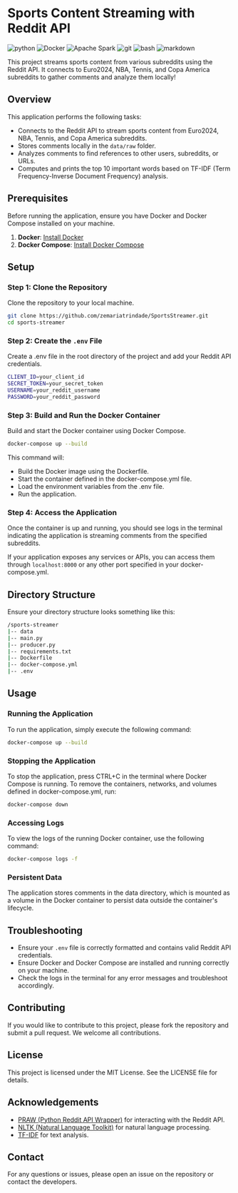 # Sports Content Streaming with Reddit API

![python](https://img.shields.io/badge/Python-3776AB?style=for-the-badge&logo=python&logoColor=white)
![Docker](https://img.shields.io/badge/Docker-2496ED?style=for-the-badge&logo=docker&logoColor=white)
![Apache Spark](https://img.shields.io/badge/Apache%20Spark-E25A1C?style=for-the-badge&logo=Apache%20Spark&logoColor=white)
![git](https://img.shields.io/badge/GIT-E44C30?style=for-the-badge&logo=git&logoColor=white)
![bash](https://img.shields.io/badge/bash-4EAA25?style=for-the-badge&logo=gnu%20bash&logoColor=white)
![markdown](https://img.shields.io/badge/Markdown-000000?style=for-the-badge&logo=markdown&logoColor=white)

This project streams sports content from various subreddits using the Reddit API. It connects to Euro2024, NBA, Tennis, and Copa America subreddits to gather comments and analyze them locally!

## Overview

This application performs the following tasks:
- Connects to the Reddit API to stream sports content from Euro2024, NBA, Tennis, and Copa America subreddits.
- Stores comments locally in the `data/raw` folder.
- Analyzes comments to find references to other users, subreddits, or URLs.
- Computes and prints the top 10 important words based on TF-IDF (Term Frequency-Inverse Document Frequency) analysis.

## Prerequisites

Before running the application, ensure you have Docker and Docker Compose installed on your machine.

1. **Docker**: [Install Docker](https://docs.docker.com/get-docker/)
2. **Docker Compose**: [Install Docker Compose](https://docs.docker.com/compose/install/)

## Setup

### Step 1: Clone the Repository

Clone the repository to your local machine.

```bash
git clone https://github.com/zemariatrindade/SportsStreamer.git
cd sports-streamer
```

### Step 2: Create the `.env` File

Create a .env file in the root directory of the project and add your Reddit API credentials.

```bash
CLIENT_ID=your_client_id
SECRET_TOKEN=your_secret_token
USERNAME=your_reddit_username
PASSWORD=your_reddit_password
```

### Step 3: Build and Run the Docker Container

Build and start the Docker container using Docker Compose.

```bash
docker-compose up --build
```

This command will:

- Build the Docker image using the Dockerfile.
- Start the container defined in the docker-compose.yml file.
- Load the environment variables from the .env file.
- Run the application.

### Step 4: Access the Application

Once the container is up and running, you should see logs in the terminal indicating the application is streaming comments from the specified subreddits.

If your application exposes any services or APIs, you can access them through `localhost:8000` or any other port specified in your docker-compose.yml.

## Directory Structure

Ensure your directory structure looks something like this:

```bash
/sports-streamer
|-- data
|-- main.py
|-- producer.py
|-- requirements.txt
|-- Dockerfile
|-- docker-compose.yml
|-- .env
```

## Usage

### Running the Application

To run the application, simply execute the following command:

```bash
docker-compose up --build
```

### Stopping the Application

To stop the application, press CTRL+C in the terminal where Docker Compose is running. To remove the containers, networks, and volumes defined in docker-compose.yml, run:

```bash
docker-compose down
```

### Accessing Logs

To view the logs of the running Docker container, use the following command:

```bash
docker-compose logs -f
```

### Persistent Data

The application stores comments in the data directory, which is mounted as a volume in the Docker container to persist data outside the container's lifecycle.

## Troubleshooting

- Ensure your `.env` file is correctly formatted and contains valid Reddit API credentials.
- Ensure Docker and Docker Compose are installed and running correctly on your machine.
- Check the logs in the terminal for any error messages and troubleshoot accordingly.

## Contributing

If you would like to contribute to this project, please fork the repository and submit a pull request. We welcome all contributions.

## License

This project is licensed under the MIT License. See the LICENSE file for details.

## Acknowledgements

- [PRAW (Python Reddit API Wrapper)](https://praw.readthedocs.io/en/latest/) for interacting with the Reddit API.
- [NLTK (Natural Language Toolkit)](https://www.nltk.org/) for natural language processing.
- [TF-IDF](https://en.wikipedia.org/wiki/Tf%E2%80%93idf) for text analysis.

## Contact

For any questions or issues, please open an issue on the repository or contact the developers.





